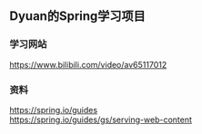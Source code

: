 ## Dyuan的Spring学习项目
### 学习网站
https://www.bilibili.com/video/av65117012
### 资料
https://spring.io/guides  
https://spring.io/guides/gs/serving-web-content
